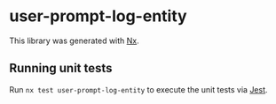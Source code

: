 # user-prompt-log-entity

This library was generated with [Nx](https://nx.dev).

## Running unit tests

Run `nx test user-prompt-log-entity` to execute the unit tests via [Jest](https://jestjs.io).
